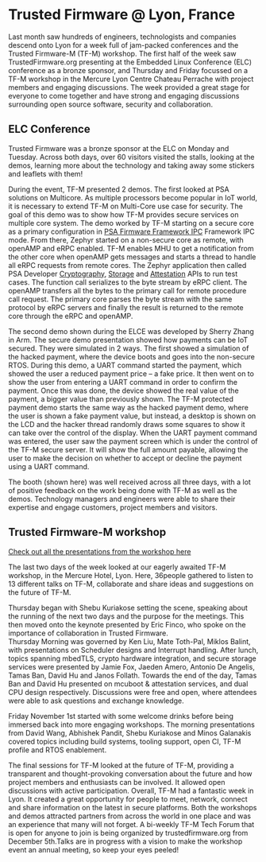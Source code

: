 # Trusted Firmware @ Lyon, France

Last month saw hundreds of engineers, technologists and companies descend onto Lyon for a week full of jam-packed conferences and the Trusted Firmware-M (TF-M) workshop. The first half of the week saw TrustedFirmware.org presenting at the Embedded Linux Conference (ELC) conference as a bronze sponsor, and Thursday and Friday focussed on a TF-M workshop in the Mercure Lyon Centre Chateau Perrache with project members and engaging discussions. The week provided a great stage for everyone to come together and have strong and engaging discussions surrounding open source software, security and collaboration.

## ELC Conference
Trusted Firmware was a bronze sponsor at the ELC on Monday and Tuesday. Across both days, over 60 visitors visited the stalls, looking at the demos, learning more about the technology and taking away some stickers and leaflets with them! 

During the event, TF-M presented 2 demos. The first looked at PSA solutions on Multicore.  As multiple processors become popular in IoT world, it is necessary to extend TF-M on Multi-Core use case for security. The goal of this demo was to show how TF-M provides secure services on multiple core system. The demo worked by TF-M starting on a secure core as a primary configuration in [PSA Firmware Framework IPC](https://developer.arm.com/-/media/Files/pdf/PlatformSecurityArchitecture/Architect/DEN0063-PSA_Firmware_Framework-1.0.0-2.pdf?revision=2d1429fa-4b5b-461a-a60e-4ef3d8f7f4b4&la=en&hash=BE8C59DBC98212591E1F935C2312D497011CD8C7)   Framework IPC mode. From there, Zephyr started on a non-secure core as remote, with openAMP and eRPC enabled. TF-M enables MHU to get a notification from the other core when openAMP gets messages and starts a thread to handle all eRPC requests from remote cores. The Zephyr application then called PSA Developer [Cryptography]( https://developer.arm.com/-/media/Files/pdf/PlatformSecurityArchitecture/Implement/IHI0086-PSA_Cryptography_API-1.0.0-beta.3-2.pdf?revision=1364a92e-4e1a-4619-a3a3-ca198b5b9e2e&la=en&hash=91A8A486D9CEFA1FCA9B715F9A12008EF05CB858), [Storage]( https://developer.arm.com/-/media/Files/pdf/PlatformSecurityArchitecture/Implement/IHI0087-PSA_Storage_API-1.0.0.pdf?revision=810a2412-bca0-46e1-a801-f48729a32e47&la=en&hash=6C88BDF8C74ACBAD0AED52CB4A6F6CF4117F3957) and [Attestation](https://developer.arm.com/-/media/Files/pdf/PlatformSecurityArchitecture/Implement/IHI0085-PSA_Attestation_API-1.0.0.pdf?revision=2becb0d1-b813-481b-ab00-88bf7ee5c53b&la=en&hash=F7E147E231010064424A0675BF96347131A6A5FC) APIs to run test cases. The function call serializes to the byte stream by eRPC client. The openAMP transfers all the bytes to the primary call for remote procedure call request. The primary core parses the byte stream with the same protocol by eRPC servers and finally the result is returned to the remote core through the eRPC and openAMP. 

The second demo shown during the ELCE was developed by Sherry Zhang in Arm. The secure demo presentation showed how payments can be IoT secured. They were simulated in 2 ways. The first showed a simulation of the hacked payment, where the device boots and goes into the non-secure RTOS.  During this demo, a UART command started the payment, which showed the user a reduced payment price – a fake price. It then went on to show the user from entering a UART command in order to confirm the payment. Once this was done, the device showed the real value of the payment, a bigger value than previously shown. The TF-M protected payment demo starts the same way as the hacked payment demo, where the user is shown a fake payment value, but instead, a desktop is shown on the LCD and the hacker thread randomly draws some squares to show it can take over the control of the display. When the UART payment command was entered, the user saw the payment screen which is under the control of the TF-M secure server. It will show the full amount payable, allowing the user to make the decision on whether to accept or decline the payment using a UART command. 

The booth (shown here) was well received across all three days, with a lot of positive feedback on the work being done with TF-M as well as the demos. Technology managers and engineers were able to share their expertise and engage customers, project members and visitors.

## Trusted Firmware-M workshop
[Check out all the presentations from the workshop here](https://developer.trustedfirmware.org/w/tf_m/tf_demos_lyon/)


The last two days of the week looked at our eagerly awaited TF-M workshop, in the Mercure Hotel, Lyon. Here, 36people gathered to listen to 13 different talks on TF-M, collaborate and share ideas and suggestions on the future of TF-M. 
 
Thursday began with Shebu Kuriakose setting the scene, speaking about the running of the next two days and the purpose for the meetings. This then moved onto the keynote presented by Eric Finco, who spoke on the importance of collaboration in Trusted Firmware.  
Thursday Morning was governed by Ken Liu, Mate Toth-Pal, Miklos Balint, with presentations on Scheduler designs and Interrupt handling. After lunch, topics spanning mbedTLS, crypto hardware integration, and secure storage services were presented by Jamie Fox, Jaeden Amero, Antonio De Angelis, Tamas Ban, David Hu and Janos Follath. Towards the end of the day, Tamas Ban and David Hu presented on mcuboot & attestation services, and dual CPU design respectively.  Discussions were free and open, where attendees were able to ask questions and exchange knowledge.

Friday November 1st started with some welcome drinks before being immersed back into more engaging workshops. The morning presentations from David Wang, Abhishek Pandit, Shebu Kuriakose and Minos Galanakis covered topics including build systems, tooling support, open CI, TF-M profile and RTOS enablement. 

The final sessions for TF-M looked at the future of TF-M, providing a transparent and thought-provoking conversation about the future and how project members and enthusiasts can be involved. It allowed open discussions with active participation.
Overall, TF-M had a fantastic week in Lyon. It created a great opportunity for people to meet, network, connect and share information on the latest in secure platforms.  Both the workshops and demos attracted partners from across the world in one place and was an experience that many will not forget. A bi-weekly TF-M Tech Forum that is open for anyone to join is being organized by trustedfirmware.org from December 5th.Talks are in progress with a vision to make the workshop event an annual meeting, so keep your eyes peeled! 




